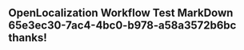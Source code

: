 <properties
ms.topic="hero-topic1"
ms.test1="hero-topic"
ms.test2="test"/>

## OpenLocalization Workflow Test MarkDown 65e3ec30-7ac4-4bc0-b978-a58a3572b6bc thanks!
